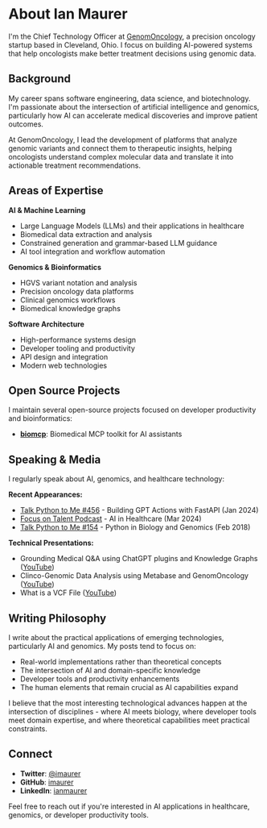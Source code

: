# About Ian Maurer

I'm the Chief Technology Officer at [GenomOncology](https://genomoncology.com/), a precision oncology startup based in Cleveland, Ohio. I focus on building AI-powered systems that help oncologists make better treatment decisions using genomic data.

## Background

My career spans software engineering, data science, and biotechnology. I'm passionate about the intersection of artificial intelligence and genomics, particularly how AI can accelerate medical discoveries and improve patient outcomes.

At GenomOncology, I lead the development of platforms that analyze genomic variants and connect them to therapeutic insights, helping oncologists understand complex molecular data and translate it into actionable treatment recommendations.

## Areas of Expertise

**AI & Machine Learning**
- Large Language Models (LLMs) and their applications in healthcare
- Biomedical data extraction and analysis
- Constrained generation and grammar-based LLM guidance
- AI tool integration and workflow automation

**Genomics & Bioinformatics**
- HGVS variant notation and analysis
- Precision oncology data platforms
- Clinical genomics workflows
- Biomedical knowledge graphs

**Software Architecture**
- High-performance systems design
- Developer tooling and productivity
- API design and integration
- Modern web technologies

## Open Source Projects

I maintain several open-source projects focused on developer productivity and bioinformatics:

- **[biomcp](https://github.com/imaurer/biomcp)**: Biomedical MCP toolkit for AI assistants

## Speaking & Media

I regularly speak about AI, genomics, and healthcare technology:

**Recent Appearances:**
- [Talk Python to Me #456](https://talkpython.fm/episodes/show/456/building-gpt-actions-with-fastapi-and-pydantic) - Building GPT Actions with FastAPI (Jan 2024)
- [Focus on Talent Podcast](https://www.youtube.com/watch?v=48eQ6sYNU8s) - AI in Healthcare (Mar 2024)
- [Talk Python to Me #154](https://talkpython.fm/episodes/show/154/python-in-biology-and-genomics) - Python in Biology and Genomics (Feb 2018)

**Technical Presentations:**
- Grounding Medical Q&A using ChatGPT plugins and Knowledge Graphs ([YouTube](https://www.youtube.com/watch?v=PwbQb9rvXbg))
- Clinco-Genomic Data Analysis using Metabase and GenomOncology ([YouTube](https://www.youtube.com/watch?v=wWIBdcwgQMQ&t=1205s))
- What is a VCF File ([YouTube](https://www.youtube.com/watch?v=VooqrSM_Rqk&t=26s))

## Writing Philosophy

I write about the practical applications of emerging technologies, particularly AI and genomics. My posts tend to focus on:

- Real-world implementations rather than theoretical concepts
- The intersection of AI and domain-specific knowledge
- Developer tools and productivity enhancements
- The human elements that remain crucial as AI capabilities expand

I believe that the most interesting technological advances happen at the intersection of disciplines - where AI meets biology, where developer tools meet domain expertise, and where theoretical capabilities meet practical constraints.

## Connect

- **Twitter**: [@imaurer](https://twitter.com/imaurer)
- **GitHub**: [imaurer](https://github.com/imaurer)
- **LinkedIn**: [ianmaurer](https://www.linkedin.com/in/ianmaurer)

Feel free to reach out if you're interested in AI applications in healthcare, genomics, or developer productivity tools.